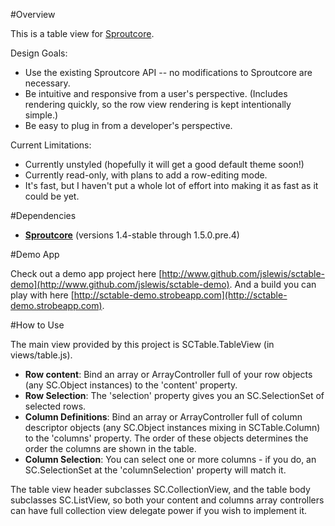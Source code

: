 #Overview

This is a table view for [Sproutcore](http://www.github.com/sproutcore/sproutcore).

Design Goals:

  * Use the existing Sproutcore API -- no modifications to Sproutcore are necessary.
  * Be intuitive and responsive from a user's perspective.  (Includes rendering quickly, so the row view rendering is kept intentionally simple.)
  * Be easy to plug in from a developer's perspective.

Current Limitations:

  * Currently unstyled (hopefully it will get a good default theme soon!)
  * Currently read-only, with plans to add a row-editing mode.
  * It's fast, but I haven't put a whole lot of effort into making it as fast as it could be yet.

#Dependencies

  * [__Sproutcore__](http://www.github.com/sproutcore/sproutcore) (versions 1.4-stable through 1.5.0.pre.4)
  
#Demo App

Check out a demo app project here [http://www.github.com/jslewis/sctable-demo](http://www.github.com/jslewis/sctable-demo).
And a build you can play with here [http://sctable-demo.strobeapp.com](http://sctable-demo.strobeapp.com).

#How to Use

The main view provided by this project is SCTable.TableView (in views/table.js).

* __Row content__: Bind an array or ArrayController full of your row objects (any SC.Object instances) to the 'content' property.
* __Row Selection__: The 'selection' property gives you an SC.SelectionSet of selected rows.
* __Column Definitions__: Bind an array or ArrayController full of column descriptor objects (any SC.Object instances mixing in SCTable.Column) to the 'columns' property.  The order of these objects determines the order the columns are shown in the table.
* __Column Selection__: You can select one or more columns - if you do, an SC.SelectionSet at the 'columnSelection' property will match it.

The table view header subclasses SC.CollectionView, and the table body subclasses SC.ListView, so both your content and columns array controllers can have full collection view delegate power if you wish to implement it.